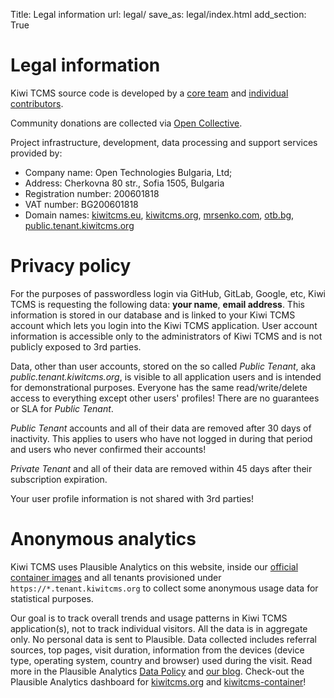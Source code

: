 Title: Legal information
url: legal/
save_as: legal/index.html
add_section: True


Legal information
=================

Kiwi TCMS source code is developed by a
[core team]({filename}team.html) and
[individual contributors](https://github.com/kiwitcms/Kiwi/graphs/contributors).

Community donations are collected via
[Open Collective](https://opencollective.com/kiwitcms).

Project infrastructure, development, data processing and support services provided by:

* Company name: Open Technologies Bulgaria, Ltd;
* Address: Cherkovna 80 str., Sofia 1505, Bulgaria
* Registration number: 200601818
* VAT number: BG200601818
* Domain names: [kiwitcms.eu](http://kiwitcms.eu),
                [kiwitcms.org](http://kiwitcms.org),
                [mrsenko.com](http://mrsenko.com/),
                [otb.bg](http://otb.bg),
                [public.tenant.kiwitcms.org](https://public.tenant.kiwitcms.org)

Privacy policy
==============

For the purposes of passwordless login via GitHub, GitLab, Google, etc, Kiwi TCMS is
requesting the following data: **your name**, **email address**. This information
is stored in our database and is linked to your Kiwi TCMS account which lets you
login into the Kiwi TCMS application. User account information is accessible only
to the administrators of Kiwi TCMS and is not publicly exposed to 3rd parties.

Data, other than user accounts, stored on the so called *Public Tenant*,
aka *public.tenant.kiwitcms.org*,
is visible to all application users and is intended for demonstrational purposes.
Everyone has the same read/write/delete access to everything except other users' profiles!
There are no guarantees or SLA for *Public Tenant*.

*Public Tenant* accounts and all of their data are removed after 30 days of
inactivity. This applies to users who have not logged in during that period
and users who never confirmed their accounts!

*Private Tenant* and all of their data are removed within 45 days after
their subscription expiration.

Your user profile information is not shared with 3rd parties!


Anonymous analytics
===================

Kiwi TCMS uses Plausible Analytics on this website, inside our
[official container images]({filename}containers.markdown) and
all tenants provisioned under `https://*.tenant.kiwitcms.org` to collect some
anonymous usage data for statistical purposes.

Our goal is to track overall trends
and usage patterns in Kiwi TCMS application(s), not to track individual visitors.
All the data is in aggregate only. No personal data is sent to Plausible.
Data collected includes referral sources,
top pages, visit duration, information from the devices
(device type, operating system, country and browser) used during the visit.
Read more in the Plausible Analytics [Data Policy](https://plausible.io/data-policy)
and [our blog]({filename}../2024-02-23-anonymous-analytics.markdown).
Check-out the Plausible Analytics dashboard for [kiwitcms.org](https://plausible.io/kiwitcms.org)
and [kiwitcms-container](https://plausible.io/kiwitcms-container)!
